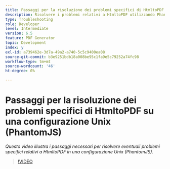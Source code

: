 ```yaml
---
title: Passaggi per la risoluzione dei problemi specifici di HtmltoPDF su una configurazione Unix (PhantomJS)
description: Risolvere i problemi relativi a HtmltoPDF utilizzando PhantomJS su UNIX Setup.
type: Troubleshooting
role: Developer
level: Intermediate
version: 6.5
feature: PDF Generator
topic: Development
index: y
exl-id: a739462e-3d7a-49a2-a740-5c5c9400ea08
source-git-commit: b3e9251bdb18a008be95c1fa9e5c79252a74fc98
workflow-type: tm+mt
source-wordcount: '46'
ht-degree: 0%

---
```


# Passaggi per la risoluzione dei problemi specifici di HtmltoPDF su una configurazione Unix (PhantomJS)

*Questo video illustra i passaggi necessari per risolvere eventuali problemi specifici relativi a HtmltoPDF in una configurazione Unix (PhantomJS).*

>[!VIDEO](https://video.tv.adobe.com/v/335546?quality=12&learn=on)
